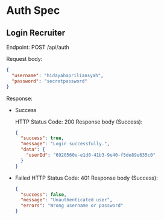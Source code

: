 # Auth Spec

## Login Recruiter

Endpoint: POST /api/auth

Request body:
```json
{
  "username": "hidayahapriliansyah",
  "password": "secretpassword"
}
```

Response:
- Success

  HTTP Status Code: 200
  Response body (Success):
  ```json
  {
    "success": true,
    "message": "Login successfully.",
    "data": {
      "userId": "6920560e-e1d0-41b3-9e40-f5de89e635c0"
    }
  }
  ```
- Failed
  HTTP Status Code: 401
  Response body (Success):
  ```json
  {
    "success": false,
    "message": "Unauthenticated user",
    "errors": "Wrong username or password"
  }
  ```
